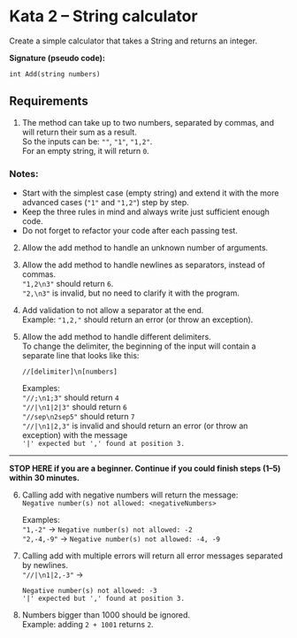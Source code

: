# Kata 2 – String calculator

Create a simple calculator that takes a String and returns an integer.

**Signature (pseudo code):**

```
int Add(string numbers)
```

## Requirements

1. The method can take up to two numbers, separated by commas, and will return their sum as a result.  
   So the inputs can be: `""`, `"1"`, `"1,2"`.  
   For an empty string, it will return `0`.

### Notes:
- Start with the simplest case (empty string) and extend it with the more advanced cases (`"1"` and `"1,2"`) step by step.  
- Keep the three rules in mind and always write just sufficient enough code.  
- Do not forget to refactor your code after each passing test.

2. Allow the add method to handle an unknown number of arguments.

3. Allow the add method to handle newlines as separators, instead of commas.  
   `"1,2\n3"` should return `6`.  
   `"2,\n3"` is invalid, but no need to clarify it with the program.

4. Add validation to not allow a separator at the end.  
   Example: `"1,2,"` should return an error (or throw an exception).

5. Allow the add method to handle different delimiters.  
   To change the delimiter, the beginning of the input will contain a separate line that looks like this:

   ```
   //[delimiter]\n[numbers]
   ```

   Examples:  
   `"//;\n1;3"` should return `4`  
   `"//|\n1|2|3"` should return `6`  
   `"//sep\n2sep5"` should return `7`  
   `"//|\n1|2,3"` is invalid and should return an error (or throw an exception) with the message  
   `'|' expected but ',' found at position 3.`

---

**STOP HERE if you are a beginner. Continue if you could finish steps (1–5) within 30 minutes.**

6. Calling add with negative numbers will return the message:  
   `Negative number(s) not allowed: <negativeNumbers>`

   Examples:  
   `"1,-2"` → `Negative number(s) not allowed: -2`  
   `"2,-4,-9"` → `Negative number(s) not allowed: -4, -9`

7. Calling add with multiple errors will return all error messages separated by newlines.  
   `"//|\n1|2,-3"` →  
   ```
   Negative number(s) not allowed: -3
   '|' expected but ',' found at position 3.
   ```

8. Numbers bigger than 1000 should be ignored.  
   Example: adding `2 + 1001` returns `2`.
